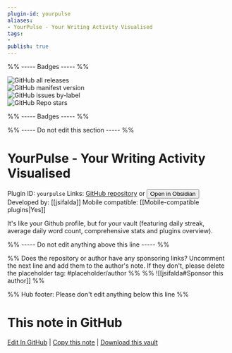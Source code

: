 ```yaml
---
plugin-id: yourpulse
aliases:
- YourPulse - Your Writing Activity Visualised
tags: 
- 
publish: true
---
```


%% ----- Badges ----- %%

![GitHub all releases](https://img.shields.io/github/downloads/jsifalda/obsipulse-plugin/total?color=573E7A&logo=github&style=for-the-badge)   
![GitHub manifest version](https://img.shields.io/github/manifest-json/v/jsifalda/obsipulse-plugin?color=573E7A&logo=github&style=for-the-badge)   
![GitHub issues by-label](https://img.shields.io/github/issues/jsifalda/obsipulse-plugin/help%20wanted?color=573E7A&logo=github&style=for-the-badge)   
![GitHub Repo stars](https://img.shields.io/github/stars/jsifalda/obsipulse-plugin?color=573E7A&logo=github&style=for-the-badge)

%% ----- Badges ----- %%

%% ----- Do not edit this section ----- %%

# YourPulse - Your Writing Activity Visualised

Plugin ID: `yourpulse`
Links: [GitHub repository](https://github.com/jsifalda/obsipulse-plugin) or [<button id=HH>Open in Obsidian</button>](obsidian://show-plugin?id=yourpulse)
Developed by: [[jsifalda]]
Mobile compatible: [[Mobile-compatible plugins|Yes]]

It's like your Github profile, but for your vault (featuring daily streak, average daily word count, comprehensive stats and plugins overview).

%% ----- Do not edit anything above this line ----- %% 

%% Does the repository or author have any sponsoring links? Uncomment the next line and add them to the author's note. If they don't, please delete the placeholder tag: #placeholder/author %%
%% ![[jsifalda#Sponsor this author]] %%

%% Hub footer: Please don't edit anything below this line %%

# This note in GitHub

<span class="git-footer">[Edit In GitHub](https://github.dev/obsidian-community/obsidian-hub/blob/main/02%20-%20Community%20Expansions/02.05%20All%20Community%20Expansions/Plugins/yourpulse.md "git-hub-edit-note") | [Copy this note](https://raw.githubusercontent.com/obsidian-community/obsidian-hub/main/02%20-%20Community%20Expansions/02.05%20All%20Community%20Expansions/Plugins/yourpulse.md "git-hub-copy-note") | [Download this vault](https://github.com/obsidian-community/obsidian-hub/archive/refs/heads/main.zip "git-hub-download-vault") </span>
